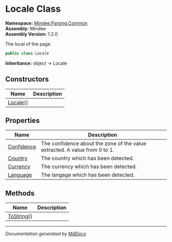 ﻿<!--  
  <auto-generated>   
    The contents of this file were generated by a tool.  
    Changes to this file may be list if the file is regenerated  
  </auto-generated>   
-->

# Locale Class

**Namespace:** [Mindee.Parsing.Common](../index.md)  
**Assembly:** Mindee  
**Assembly Version:** 1.2.0

The local of the page.

```csharp
public class Locale
```

**Inheritance:** object → Locale

## Constructors

| Name                              | Description |
| --------------------------------- | ----------- |
| [Locale()](constructors/index.md) |             |

## Properties

| Name                                   | Description                                                                |
| -------------------------------------- | -------------------------------------------------------------------------- |
| [Confidence](properties/Confidence.md) | The confidence about the zone of the value extracted. A value from 0 to 1. |
| [Country](properties/Country.md)       | The country which has been detected.                                       |
| [Currency](properties/Currency.md)     | The currency which has been detected.                                      |
| [Language](properties/Language.md)     | The langage which has been detected.                                       |

## Methods

| Name                              | Description |
| --------------------------------- | ----------- |
| [ToString()](methods/ToString.md) |             |

___

*Documentation generated by [MdDocs](https://github.com/ap0llo/mddocs)*
